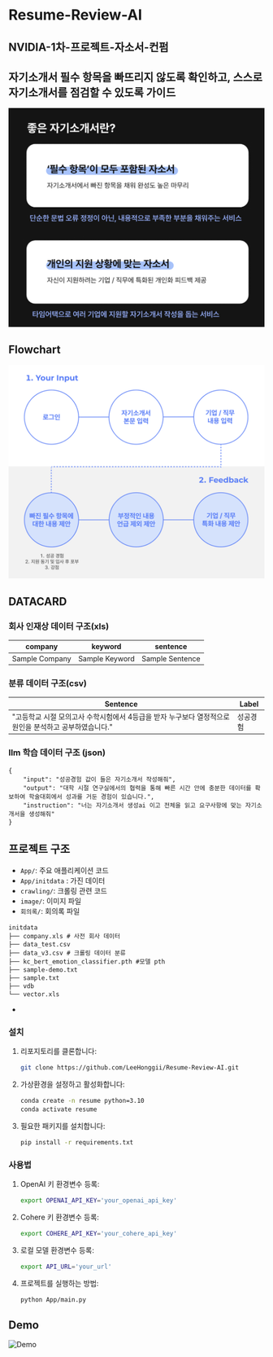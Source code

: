 # Resume-Review-AI
## NVIDIA-1차-프로젝트-자소서-컨펌
## 자기소개서 필수 항목을 빠뜨리지 않도록 확인하고, 스스로 자기소개서를 점검할 수 있도록 가이드

![LA](/image/LA.png "LA")

## Flowchart
![Flowchart](/image/flowchart.png "flowchart")


## DATACARD
### 회사 인재상 데이터 구조(xls)
| company   | keyword  | sentence |
|-----------|----------|----------|
| Sample Company | Sample Keyword | Sample Sentence |

### 분류 데이터 구조(csv)
| Sentence | Label |
|----------|-------|
| "고등학교 시절 모의고사 수학시험에서 4등급을 받자 누구보다 열정적으로 원인을 분석하고 공부하였습니다." | 성공경험 |

### llm 학습 데이터 구조 (json)
```
{
    "input": "성공경험 값이 들은 자기소개서 작성해줘",
    "output": "대학 시절 연구실에서의 협력을 통해 빠른 시간 안에 충분한 데이터를 확보하여 학술대회에서 성과를 거둔 경험이 있습니다.",
    "instruction": "너는 자기소개서 생성ai 이고 전체을 읽고 요구사항에 맞는 자기소개서을 생성해줘"
}
```



## 프로젝트 구조
- `App/`: 주요 애플리케이션 코드
- `App/initdata` : 가진 데이터 
- `crawling/`: 크롤링 관련 코드
- `image/`: 이미지 파일
- `회의록/`: 회의록 파일
  
```
initdata
├── company.xls # 사전 회사 데이터
├── data_test.csv
├── data_v3.csv # 크롤링 데이터 분류
├── kc_bert_emotion_classifier.pth #모델 pth
├── sample-demo.txt
├── sample.txt
├── vdb 
└── vector.xls 
```

- 
### 설치

1. 리포지토리를 클론합니다:
   ```sh
   git clone https://github.com/LeeHonggii/Resume-Review-AI.git
   ```
2. 가상환경을 설정하고 활성화합니다:
   ```sh
   conda create -n resume python=3.10 
   conda activate resume
   ```
3. 필요한 패키지를 설치합니다:
   ```sh
   pip install -r requirements.txt
   ```
### 사용법

1. OpenAI 키 환경변수 등록:
   ```sh
   export OPENAI_API_KEY='your_openai_api_key'
   ```

2. Cohere 키 환경변수 등록:
   ```sh
   export COHERE_API_KEY='your_cohere_api_key'
   ```

3. 로컬 모델 환경변수 등록:
   ```sh
   export API_URL='your_url'
   ```

4. 프로젝트를 실행하는 방법:
   ```sh
   python App/main.py
   ```

## Demo

![Demo](/image/example.gif,"Demo")
